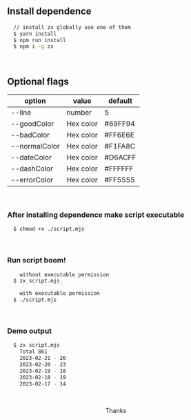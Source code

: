 ## Install dependence

```sh
  // install zx globally use one of them
  $ yarn install
  $ npm run install
  $ npm i -g zx
```

<br />

## Optional flags

| option        | value     | default |
| ------------- | --------- | ------- |
| --line        | number    | 5       |
| --goodColor   | Hex color | #69FF94 |
| --badColor    | Hex color | #FF6E6E |
| --normalColor | Hex color | #F1FA8C |
| --dateColor   | Hex color | #D6ACFF |
| --dashColor   | Hex color | #FFFFFF |
| --errorColor  | Hex color | #FF5555 |

<br>

### After installing dependence make script executable

```sh
  $ chmod +x ./script.mjs
```

<br>

### Run script boom!

```sh
    without executable permission
  $ zx script.mjs

    with executable permission
  $ ./script.mjs
```

<br>

### Demo output

```sh
  $ zx script.mjs
    Total 861
    2023-02-21 - 26
    2023-02-20 - 23
    2023-02-19 - 18
    2023-02-18 - 19
    2023-02-17 - 14
```

<br>

<p align="center">Thanks</p>
